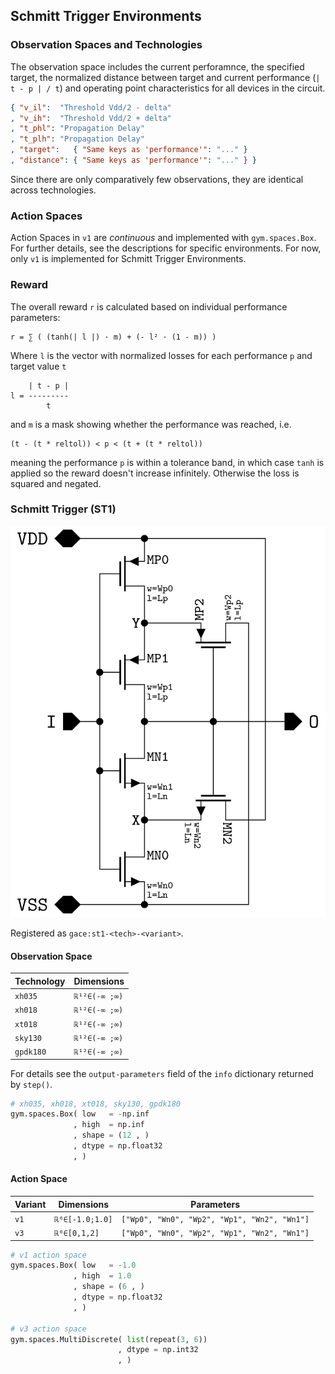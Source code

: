 ## Schmitt Trigger Environments

### Observation Spaces and Technologies

The observation space includes the current perforamnce, the specified target,
the normalized distance between target and current performance (`| t - p | / t`) 
and operating point characteristics for all devices in the circuit.

```json
{ "v_il":  "Threshold Vdd/2 - delta"
, "v_ih":  "Threshold Vdd/2 + delta"
, "t_phl": "Propagation Delay"
, "t_plh": "Propagation Delay" 
, "target":   { "Same keys as 'performance'": "..." }
, "distance": { "Same keys as 'performance'": "..." } }
```

Since there are only comparatively few observations, they are identical across
technologies.

### Action Spaces

Action Spaces in `v1` are _continuous_ and implemented with
`gym.spaces.Box`. For further details, see the descriptions for specific
environments.  For now, only `v1` is implemented for Schmitt Trigger
Environments.

### Reward

The overall reward `r` is calculated based on individual performance
parameters:

```
r = ∑ ( (tanh(| l |) · m) + (- l² · (1 - m)) )
```

Where `l` is the vector with normalized losses for each performance `p` and
target value `t`

```
    | t - p |
l = ---------
        t
```

and `m` is a mask showing whether the performance was reached, i.e. 

```
(t - (t * reltol)) < p < (t + (t * reltol))
``` 

meaning the performance `p` is within a tolerance band, in
which case `tanh` is applied so the reward doesn't increase infinitely.
Otherwise the loss is squared and negated.

### Schmitt Trigger (ST1)

![st1](https://raw.githubusercontent.com/matthschw/ace/main/figures/st1.png)

Registered as `gace:st1-<tech>-<variant>`.

#### Observation Space

| Technology | Dimensions    |
|------------|---------------|
| `xh035`    | `ℝ¹²∈(-∞ ;∞)` |
| `xh018`    | `ℝ¹²∈(-∞ ;∞)` |
| `xt018`    | `ℝ¹²∈(-∞ ;∞)` |
| `sky130`   | `ℝ¹²∈(-∞ ;∞)` |
| `gpdk180`  | `ℝ¹²∈(-∞ ;∞)` |

For details see the `output-parameters` field of the `info` dictionary
returned by `step()`.

```python
# xh035, xh018, xt018, sky130, gpdk180
gym.spaces.Box( low   = -np.inf
              , high  = np.inf
              , shape = (12 , )
              , dtype = np.float32
              , )
```

#### Action Space

| Variant | Dimensions      | Parameters                                   |
|---------|-----------------|----------------------------------------------|
| `v1`    | `ℝ⁶∈[-1.0;1.0]` | `["Wp0", "Wn0", "Wp2", "Wp1", "Wn2", "Wn1"]` |
| `v3`    | `ℝ⁶∈[0,1,2]`    | `["Wp0", "Wn0", "Wp2", "Wp1", "Wn2", "Wn1"]` |

```python
# v1 action space
gym.spaces.Box( low   = -1.0
              , high  = 1.0
              , shape = (6 , )
              , dtype = np.float32
              , )

# v3 action space
gym.spaces.MultiDiscrete( list(repeat(3, 6))
                        , dtype = np.int32
                        , )
```

